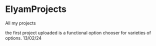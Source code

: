 # ElyamProjects
All my projects

the first project uploaded is a functional option chooser for varieties of options. 13/02/24
